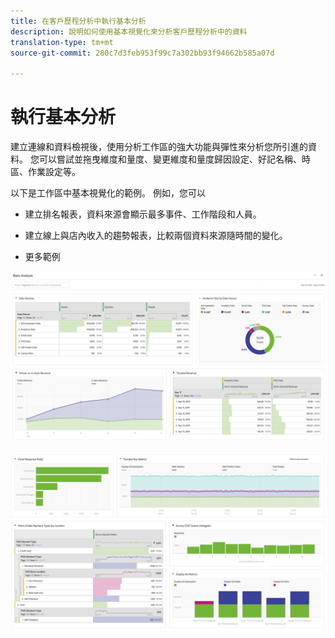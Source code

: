 ```yaml
---
title: 在客戶歷程分析中執行基本分析
description: 說明如何使用基本視覺化來分析客戶歷程分析中的資料
translation-type: tm+mt
source-git-commit: 280c7d3feb953f99c7a302bb93f94662b585a07d

---
```



# 執行基本分析

建立連線和資料檢視後，使用分析工作區的強大功能與彈性來分析您所引進的資料。 您可以嘗試並拖曳維度和量度、變更維度和量度歸因設定、好記名稱、時區、作業設定等。

以下是工作區中基本視覺化的範例。 例如，您可以

* 建立排名報表，資料來源會顯示最多事件、工作階段和人員。

* 建立線上與店內收入的趨勢報表，比較兩個資料來源隨時間的變化。

* 更多範例

![](assets/cja-basic-analysis.png)

![](assets/cja-basic-analysis2.png)

